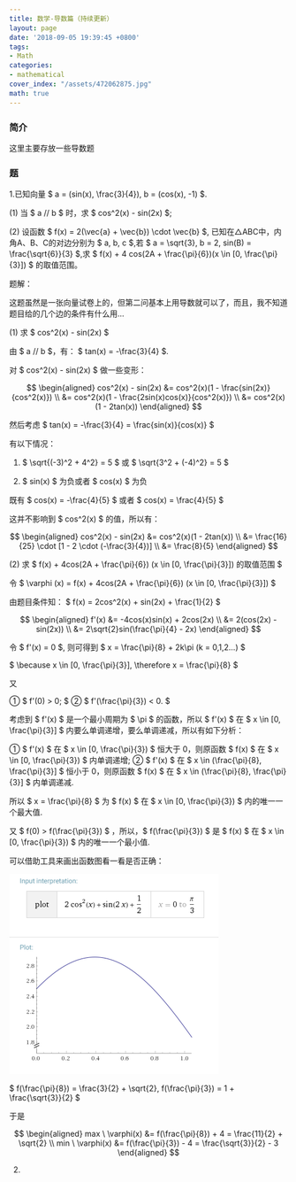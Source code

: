 ```yaml
---
title: 数学-导数篇（持续更新）
layout: page
date: '2018-09-05 19:39:45 +0800'
tags:
- Math
categories:
- mathematical
cover_index: "/assets/472062875.jpg"
math: true
---
```


### 简介

这里主要存放一些导数题

### 题

1.已知向量 $ a = (sin(x), \frac{3}{4}), b = (cos(x), -1) $.

(1) 当 $ a // b $ 时，求 $ cos^2(x) - sin(2x) $;

(2) 设函数 $ f(x) = 2(\vec{a} + \vec{b}) \cdot \vec{b} $, 已知在△ABC中，内角A、B、C的对边分别为 $ a, b, c $,若 $ a = \sqrt{3}, b = 2, sin(B) = \frac{\sqrt{6}}{3} $,求 $ f(x) + 4 cos(2A + \frac{\pi}{6})(x \in [0, \frac{\pi}{3}]) $ 的取值范围。

题解：

这题虽然是一张向量试卷上的，但第二问基本上用导数就可以了，而且，我不知道题目给的几个边的条件有什么用...

(1) 求 $ cos^2(x) - sin(2x) $

由 $ a // b $，有： $ tan(x) = -\frac{3}{4} $.

对 $ cos^2(x) - sin(2x) $ 做一些变形：

$$
\begin{aligned}
cos^2(x) - sin(2x)
&= cos^2(x)(1 - \frac{sin(2x)}{cos^2(x)}) \\
&= cos^2(x)(1 - \frac{2sin(x)cos(x)}{cos^2(x)}) \\
&= cos^2(x)(1 - 2tan(x))
\end{aligned}
$$

然后考虑 $  tan(x) = -\frac{3}{4} = \frac{sin(x)}{cos(x)} $

有以下情况：

1. $ \sqrt{(-3)^2 + 4^2} = 5 $ 或 $ \sqrt{3^2 + (-4)^2} = 5 $

2. $ sin(x) $ 为负或者 $ cos(x) $ 为负

既有 $ cos(x) = -\frac{4}{5} $ 或者 $ cos(x) = \frac{4}{5} $

这并不影响到 $ cos^2(x) $ 的值，所以有：

$$
\begin{aligned}
cos^2(x) - sin(2x)
&= cos^2(x)(1 - 2tan(x)) \\
&= \frac{16}{25} \cdot [1 - 2 \cdot (-\frac{3}{4})] \\
&= \frac{8}{5}
\end{aligned}
$$

(2) 求 $ f(x) + 4cos(2A + \frac{\pi}{6}) (x \in [0, \frac{\pi}{3}]) 的取值范围 $

令 $ \varphi (x) = f(x) + 4cos(2A + \frac{\pi}{6}) (x \in [0, \frac{\pi}{3}]) $

由题目条件知： $ f(x) = 2cos^2(x) + sin(2x) + \frac{1}{2} $

$$
\begin{aligned}
f'(x)
&= -4cos(x)sin(x) + 2cos(2x) \\
&= 2(cos(2x) - sin(2x)) \\
&= 2\sqrt{2}sin(\frac{\pi}{4} - 2x)
\end{aligned}
$$

令 $ f'(x) = 0 $, 则可得到 $ x = \frac{\pi}{8} + 2k\pi (k = 0,1,2...) $

$ \because x \in [0, \frac{\pi}{3}], \therefore x = \frac{\pi}{8} $

又

① $ f'(0) > 0; $
② $ f'(\frac{\pi}{3}) < 0. $

考虑到 $ f'(x) $ 是一个最小周期为 $ \pi $ 的函数，所以 $ f'(x) $ 在 $ x \in [0, \frac{\pi}{3}] $ 内要么单调递增，要么单调递减，所以有如下分析：

① $ f'(x) $ 在 $ x \in [0, \frac{\pi}{3}) $ 恒大于 0，则原函数 $ f(x) $ 在 $ x \in [0, \frac{\pi}{3}) $ 内单调递增;
② $ f'(x) $ 在 $ x \in (\frac{\pi}{8}, \frac{\pi}{3}] $ 恒小于 0，则原函数 $ f(x) $ 在 $ x \in (\frac{\pi}{8}, \frac{\pi}{3}] $ 内单调递减.

所以 $ x = \frac{\pi}{8} $ 为 $ f(x) $ 在 $ x \in [0, \frac{\pi}{3}) $ 内的唯一一个最大值.

又 $ f(0) > f(\frac{\pi}{3}) $ ，所以，$ f(\frac{\pi}{3}) $ 是 $ f(x) $ 在 $ x \in [0, \frac{\pi}{3}) $ 内的唯一一个最小值.

可以借助工具来画出函数图看一看是否正确：

![图1](/img/2cos^2x+sin2x+1_2.png)

$ f(\frac{\pi}{8}) = \frac{3}{2} + \sqrt{2}, f(\frac{\pi}{3}) = 1 + \frac{\sqrt{3}}{2} $

于是

$$
\begin{aligned}
max \ \varphi(x) &= f(\frac{\pi}{8}) + 4 = \frac{11}{2} + \sqrt{2} \\
min \ \varphi(x) &= f(\frac{\pi}{3}) - 4 = \frac{\sqrt{3}}{2} - 3
\end{aligned}
$$

2.
